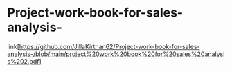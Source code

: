 # Project-work-book-for-sales-analysis-
link[https://github.com/JillaKirthan62/Project-work-book-for-sales-analysis-/blob/main/project%20work%20book%20for%20sales%20analysis%202.pdf]
